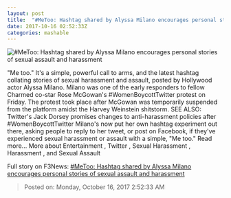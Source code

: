 ```yaml
---
layout: post
title:  "#MeToo: Hashtag shared by Alyssa Milano encourages personal stories of sexual assault and harassment"
date: 2017-10-16 02:52:33Z
categories: mashable
---
```


![#MeToo: Hashtag shared by Alyssa Milano encourages personal stories of sexual assault and harassment](https://i.amz.mshcdn.com/bOiL2Eg0a4vBP6DgqXbBk6NB_Bk=/1200x630/2017%2F10%2F16%2F8b%2Ffb97af7989b84c38ae7f604b1d227225.e2551.jpg)

"Me too." It's a simple, powerful call to arms, and the latest hashtag collating stories of sexual harassment and assault, posted by Hollywood actor Alyssa Milano. Milano was one of the early responders to fellow Charmed co-star Rose McGowan's #WomenBoycottTwitter protest on Friday. The protest took place after McGowan was temporarily suspended from the platform amidst the Harvey Weinstein shitstorm. SEE ALSO: Twitter's Jack Dorsey promises changes to anti-harassment policies after #WomenBoycottTwitter Milano's now put her own hashtag experiment out there, asking people to reply to her tweet, or post on Facebook, if they've experienced sexual harassment or assault with a simple, "Me too." Read more... More about Entertainment , Twitter , Sexual Harassment , Harassment , and Sexual Assault


Full story on F3News: [#MeToo: Hashtag shared by Alyssa Milano encourages personal stories of sexual assault and harassment](http://www.f3nws.com/n/nNkjRG)

> Posted on: Monday, October 16, 2017 2:52:33 AM
